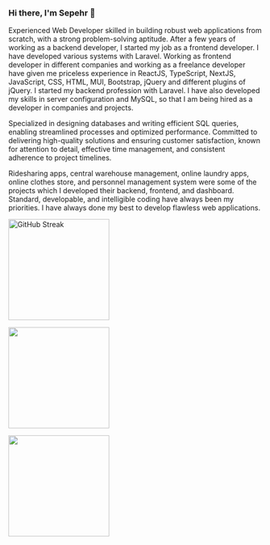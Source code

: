 ### Hi there, I'm Sepehr 👋

Experienced Web Developer skilled in building robust web applications from scratch, with a strong problem-solving aptitude.
After a few years of working as a backend developer, I started my job as a frontend developer. I have developed various systems with Laravel. Working as frontend developer in different companies and working as a freelance developer have given me priceless experience in ReactJS, TypeScript, NextJS, JavaScript, CSS, HTML, MUI, Bootstrap, jQuery and different plugins of jQuery. I started my backend profession with Laravel. I have also developed my skills in server configuration and MySQL, so that I am being hired as a developer in companies and projects.

Specialized in designing databases and writing efficient SQL queries, enabling streamlined processes and optimized performance. Committed to delivering high-quality solutions and ensuring customer satisfaction, known for attention to detail, effective time management, and consistent adherence to project timelines.

Ridesharing apps, central warehouse management, online laundry apps, online clothes store, and personnel management system were some of the projects which I developed their backend, frontend, and dashboard. Standard, developable, and intelligible coding have always been my priorities. I have always done my best to develop flawless web applications.


<a href="https://git.io/streak-stats"><img height=200 align="center" src="https://streak-stats.demolab.com?user=SepehrHariri" alt="GitHub Streak" /></a>

<a href="https://github.com/anuraghazra/github-readme-stats"><img height=200 align="center" src="https://github-readme-stats.vercel.app/api?username=SepehrHariri&show=prs_merged,prs_merged_percentage&show_icons=true&hide=contribs,issues" /></a>


<a href="https://github.com/anuraghazra/github-readme-stats">
  <img height=200 align="center" src="https://github-readme-stats.vercel.app/api/top-langs/?username=SepehrHariri&langs_count=20&layout=compact&hide=html" />
</a>


